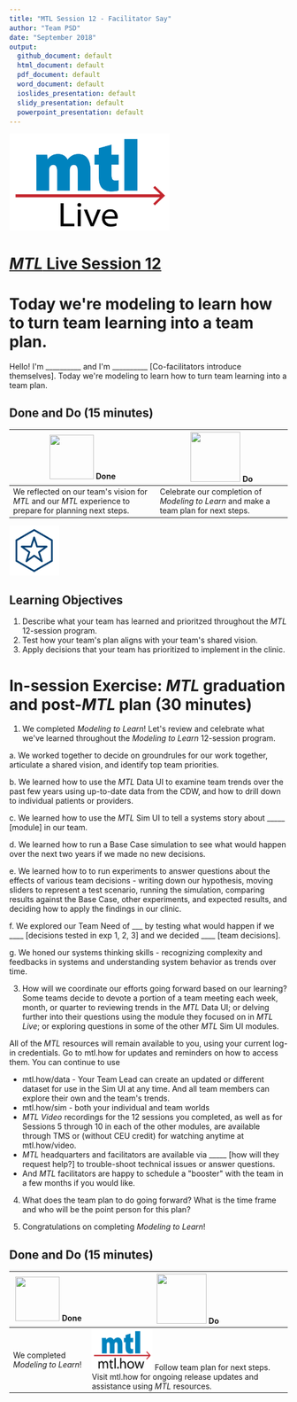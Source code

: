 ```yaml
---
title: "MTL Session 12 - Facilitator Say"
author: "Team PSD"
date: "September 2018"
output: 
  github_document: default
  html_document: default
  pdf_document: default
  word_document: default
  ioslides_presentation: default
  slidy_presentation: default
  powerpoint_presentation: default
---
```


<img src = "https://github.com/lzim/teampsd/blob/master/resources/logos/mtl_live_sq_sm.png"
     height = "175" width = "290">  

# [*MTL* Live Session 12](https://github.com/lzim/teampsd/blob/master/mtl_facilitate_workgroup/mtl_live_guide/mtl_live_session12_see.Rmd "MTL Live Session 12")

# Today we're modeling to learn how to turn team learning into a team plan.
Hello! I'm __________ and I'm __________ [Co-facilitators introduce themselves]. Today we're modeling to learn how to turn team learning into a team plan.    

## Done and Do (15 minutes)
<!-- Do/Done Tables -->
| <img src = "https://raw.githubusercontent.com/lzim/teampsd/hexagon_icons/np_hexagon-check-mark_309690_003F72.png" height = "80" width = "80"> **Done** | <img src = "https://raw.githubusercontent.com/lzim/teampsd/hexagon_icons/np_synchronize_778914_003F72.png" height = "90" width = "90"> **Do** |
| --- | --- | 
| We reflected on our team's vision for _MTL_ and our _MTL_ experience to prepare for planning next steps. | Celebrate our completion of _Modeling to Learn_ and make a team plan for next steps. | 

<!-- Learning Objectives Icon --> 
<img src = "https://github.com/lzim/teampsd/blob/master/resources/icons/we_decided_learning_objectives.png" height = "90" width = "90" style ="display: inline-block"/> 

## Learning Objectives

1. Describe what your team has learned and prioritzed throughout the *MTL* 12-session program.
2. Test how your team's plan aligns with your team's shared vision.
3. Apply decisions that your team has prioritized to implement in the clinic.

# In-session Exercise: *MTL* graduation and post-*MTL* plan (30 minutes)

1. We completed _Modeling to Learn_! Let's review and celebrate what we've learned throughout the *Modeling to Learn* 12-session program.

a. We worked together to decide on groundrules for our work together, articulate a shared vision, and identify top team priorities.

b. We learned how to use the _MTL_ Data UI to examine team trends over the past few years using up-to-date data from the CDW, and how to drill down to individual patients or providers.

c. We learned how to use the _MTL_ Sim UI to tell a systems story about _____ [module] in our team.

d. We learned how to run a Base Case simulation to see what would happen over the next two years if we made no new decisions.

e. We learned how to to run experiments to answer questions about the effects of various team decisions - writing down our hypothesis, moving sliders to represent a test scenario, running the simulation, comparing results against the Base Case, other experiments, and expected results, and deciding how to apply the findings in our clinic.

f. We explored our Team Need of ___ by testing what would happen if we ____ [decisions tested in exp 1, 2, 3] and we decided ____ [team decisions].

g. We honed our systems thinking skills - recognizing complexity and feedbacks in systems and understanding system behavior as trends over time.

3. How will we coordinate our efforts going forward based on our learning? Some teams decide to devote a portion of a team meeting each week, month, or quarter to reviewing trends in the _MTL_ Data UI; or delving further into their questions using the module they focused on in _MTL Live_; or exploring questions in some of the other _MTL_ Sim UI modules. 

All of the _MTL_ resources will remain available to you, using your current log-in credentials. Go to mtl.how for updates and reminders on how to access them. You can continue to use 
- mtl.how/data - Your Team Lead can create an updated or different dataset for use in the Sim UI at any time. And all team members can explore their own and the team's trends.
- mtl.how/sim - both your individual and team worlds
- _MTL Video_ recordings for the 12 sessions you completed, as well as for Sessions 5 through 10 in each of the other modules, are available through TMS or (without CEU credit) for watching anytime at mtl.how/video.
- _MTL_ headquarters and facilitators are available via _____ [how will they request help?] to trouble-shoot technical issues or answer questions. 
- And _MTL_ facilitators are happy to schedule a "booster" with the team in a few months if you would like.


4. What does the team plan to do going forward? What is the time frame and who will be the point person for this plan?

6. Congratulations on completing *Modeling to Learn*!



## Done and Do (15 minutes)
<!-- Do/Done Tables -->
| <img src = "https://raw.githubusercontent.com/lzim/teampsd/hexagon_icons/np_hexagon-check-mark_309690_003F72.png" height = "80" width = "80"> **Done** | <img src = "https://raw.githubusercontent.com/lzim/teampsd/hexagon_icons/np_synchronize_778914_003F72.png" height = "90" width = "90"> **Do** |
| --- | --- | 
| We completed _Modeling to Learn_!|[<img src = "https://raw.githubusercontent.com/lzim/teampsd/master/resources/logos/mtl_how_sm.png" height = "75" width = "110">](http://mtl.how) Follow team plan for next steps. Visit mtl.how for ongoing release updates and assistance using _MTL_ resources. | 


